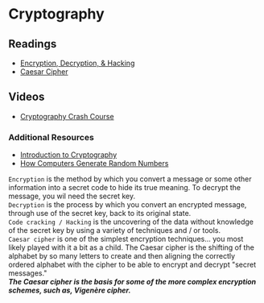 # Cryptography

## Readings
* [Encryption, Decryption, & Hacking](https://www.khanacademy.org/computing/computers-and-internet/xcae6f4a7ff015e7d:online-data-security/xcae6f4a7ff015e7d:data-encryption-techniques/a/encryption-decryption-and-code-cracking)
* [Caesar Cipher](https://en.wikipedia.org/wiki/Caesar_cipher)

## Videos
* [Cryptography Crash Course](https://www.youtube.com/watch?v=jhXCTbFnK8o)

### Additional Resources
* [Introduction to Cryptography](https://thebestvpn.com/cryptography/)
* [How Computers Generate Random Numbers](https://www.howtogeek.com/183051/htg-explains-how-computers-generate-random-numbers/)


`Encryption` is the method by which you convert a message or some other information into a secret code to hide its true 
meaning. To decrypt the message, you wil need the secret key. <br>
`Decryption` is the process by which you convert an encrypted message, through use of the secret key, back to its 
original state. <br>
`Code cracking / Hacking` is the uncovering of the data without knowledge of the secret key by using a variety of 
techniques and / or tools. <br>
`Caesar cipher` is one of the simplest encryption techniques... you most likely played with it a bit as a child. The 
Caesar cipher is the shifting of the alphabet by so many letters to create and then aligning the correctly ordered alphabet
with the cipher to be able to encrypt and decrypt "secret messages."<br>
***The Caesar cipher is the basis for some of the more complex encryption schemes, such as, Vigenère cipher.***

